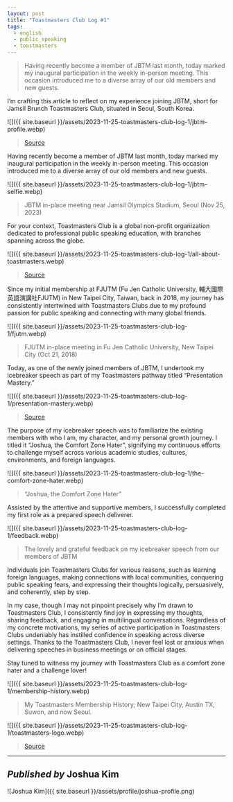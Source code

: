 ```yaml
---
layout: post
title: "Toastmasters Club Log #1"
tags:
  - english
  - public_speaking
  - toastmasters
---
```


> Having recently become a member of JBTM last month, today marked my inaugural participation in the weekly in-person meeting. This occasion introduced me to a diverse array of our old members and new guests.

I’m crafting this article to reflect on my experience joining JBTM, short for Jamsil Brunch Toastmasters Club, situated in Seoul, South Korea.

![]({{ site.baseurl }}/assets/2023-11-25-toastmasters-club-log-1/jbtm-profile.webp)
> [Source](https://www.toastmasters.org/Find-a-Club/04049432-jamsil-brunch-toastmasters)

Having recently become a member of JBTM last month, today marked my inaugural participation in the weekly in-person meeting. This occasion introduced me to a diverse array of our old members and new guests.

![]({{ site.baseurl }}/assets/2023-11-25-toastmasters-club-log-1/jbtm-selfie.webp)
> JBTM in-place meeting near Jamsil Olympics Stadium, Seoul (Nov 25, 2023)

For your context, Toastmasters Club is a global non-profit organization dedicated to professional public speaking education, with branches spanning across the globe.

![]({{ site.baseurl }}/assets/2023-11-25-toastmasters-club-log-1/all-about-toastmasters.webp)
> [Source](https://www.toastmasters.org/about)

Since my initial membership at FJUTM (Fu Jen Catholic University, 輔大國際英語演講社FJUTM) in New Taipei City, Taiwan, back in 2018, my journey has consistently intertwined with Toastmasters Clubs due to my profound passion for public speaking and connecting with many global friends.

![]({{ site.baseurl }}/assets/2023-11-25-toastmasters-club-log-1/fjutm.webp)
> FJUTM in-place meeting in Fu Jen Catholic University, New Taipei City (Oct 21, 2018)

Today, as one of the newly joined members of JBTM, I undertook my icebreaker speech as part of my Toastmasters pathway titled “Presentation Mastery.”

![]({{ site.baseurl }}/assets/2023-11-25-toastmasters-club-log-1/presentation-mastery.webp)
> [Source](https://www.toastmasters.org/myhome)

The purpose of my icebreaker speech was to familiarize the existing members with who I am, my character, and my personal growth journey. I titled it “Joshua, the Comfort Zone Hater”, signifying my continuous efforts to challenge myself across various academic studies, cultures, environments, and foreign languages.

![]({{ site.baseurl }}/assets/2023-11-25-toastmasters-club-log-1/the-comfort-zone-hater.webp)
> “Joshua, the Comfort Zone Hater”

Assisted by the attentive and supportive members, I successfully completed my first role as a prepared speech deliverer.

![]({{ site.baseurl }}/assets/2023-11-25-toastmasters-club-log-1/feedback.webp)
> The lovely and grateful feedback on my icebreaker speech from our members of JBTM

Individuals join Toastmasters Clubs for various reasons, such as learning foreign languages, making connections with local communities, conquering public speaking fears, and expressing their thoughts logically, persuasively, and coherently, step by step.

In my case, though I may not pinpoint precisely why I’m drawn to Toastmasters Club, I consistently find joy in expressing my thoughts, sharing feedback, and engaging in multilingual conversations. Regardless of my concrete motivations, my series of active participation in Toastmasters Clubs undeniably has instilled confidence in speaking across diverse settings. Thanks to the Toastmasters Club, I never feel lost or anxious when delivering speeches in business meetings or on official stages.

Stay tuned to witness my journey with Toastmasters Club as a comfort zone hater and a challenge lover!

![]({{ site.baseurl }}/assets/2023-11-25-toastmasters-club-log-1/membership-history.webp)
> My Toastmasters Membership History; New Taipei City, Austin TX, Suwon, and now Seoul.

![]({{ site.baseurl }}/assets/2023-11-25-toastmasters-club-log-1/toastmasters-logo.webp)
> [Source](https://en.wikipedia.org/wiki/Toastmasters_International)

---

## *Published by* Joshua Kim
![Joshua Kim]({{ site.baseurl }}/assets/profile/joshua-profile.png)